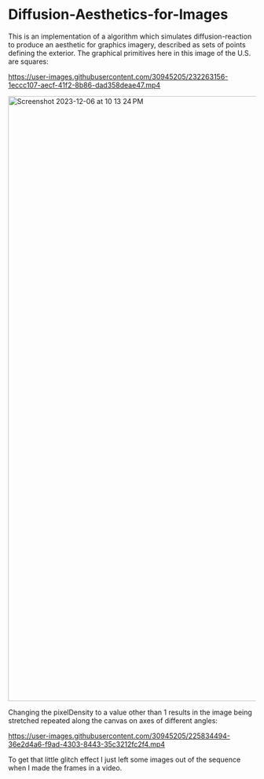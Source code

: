 # Diffusion-Aesthetics-for-Images

This is an implementation of a algorithm which simulates diffusion-reaction to produce an aesthetic for graphics imagery, described as sets of points defining the exterior. The graphical primitives here in this image of the U.S. are squares: 

https://user-images.githubusercontent.com/30945205/232263156-1eccc107-aecf-41f2-8b86-dad358deae47.mp4

<img width="1229" alt="Screenshot 2023-12-06 at 10 13 24 PM" src="https://github.com/ReidHoneycutt/Diffusion-Aesthetics-for-Images/assets/30945205/a1412163-988f-4b57-9131-aff897c3ff70">



Changing the pixelDensity to a value other than 1 results in the image being stretched repeated along the canvas on axes of different angles:

https://user-images.githubusercontent.com/30945205/225834494-36e2d4a6-f9ad-4303-8443-35c3212fc2f4.mp4


To get that little glitch effect I just left some images out of the sequence when I made the frames in a video.








